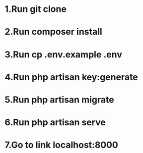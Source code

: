 <h1>1.Run git clone</h1>
<h1>2.Run composer install</h1>
<h1>3.Run cp .env.example .env</h1>
<h1>4.Run php artisan key:generate</h1>
<h1>5.Run php artisan migrate</h1>
<h1>6.Run php artisan serve</h1>
<h1>7.Go to link localhost:8000</h1>
